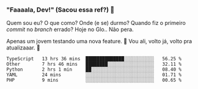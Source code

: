 ### "Faaaala, Dev!" (Sacou essa ref?) 👋

Quem sou eu? O que como? Onde (e se) durmo? Quando fiz o primeiro *commit* no *branch* errado?
Hoje no Glo.. Não pera.

Apenas um jovem testando uma nova feature. :musical_note: Vou ali, volto já, volto pra atualizaaar. :musical_note:

<!--
**Elyabe/Elyabe** is a ✨ _special_ ✨ repository because its `README.md` (this file) appears on your GitHub profile.

Here are some ideas to get you started:

- 🔭 I’m currently working on ...
- 🌱 I’m currently learning ...
- 👯 I’m looking to collaborate on ...
- 🤔 I’m looking for help with ...
- 💬 Ask me about ...
- 📫 How to reach me: ...
- 😄 Pronouns: ...
- ⚡ Fun fact: ...
-->

<!--START_SECTION:waka-->
```text
TypeScript   13 hrs 36 mins  ██████████████░░░░░░░░░░░   56.25 % 
Other        7 hrs 46 mins   ████████░░░░░░░░░░░░░░░░░   32.11 % 
Python       2 hrs 1 min     ██░░░░░░░░░░░░░░░░░░░░░░░   08.40 % 
YAML         24 mins         ░░░░░░░░░░░░░░░░░░░░░░░░░   01.71 % 
PHP          9 mins          ░░░░░░░░░░░░░░░░░░░░░░░░░   00.65 %
```
<!--END_SECTION:waka-->

